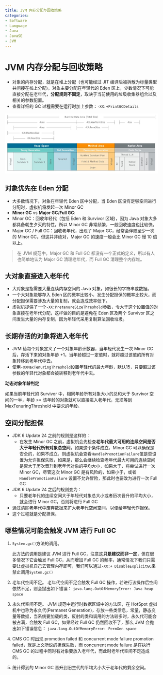 ```yaml
---
title: JVM 内存分配与回收策略
categories:
- Software
- Language
- Java
- JavaSE
- JVM
---
```

# JVM 内存分配与回收策略

- 对象的内存分配，就是在堆上分配（也可能经过 JIT 编译后被拆散为标量类型并间接在栈上分配)，对象主要分配在年轻代的 Eden 区上，少数情况下可能直接分配在老年代，**分配规则不固定**，取决于当前使用的垃圾收集器组合以及相关的参数配置。
- 查看详细的 GC 过程需要在运行时加上参数：`-XX:+PrintGCDetails`

![](https://raw.githubusercontent.com/LuShan123888/Files/main/Pictures/2021-03-30-v2-8845236d1ab9f22fcc658375967d53fb_r.jpg)

## 对象优先在 Eden 分配

- 大多数情况下，对象在年轻代 Eden 区中分配，当 Eden 区没有足够空间进行分配时，虚拟机将发起一次 Minor GC
- **Minor GC** vs **Major GC**/**Full GC**:
- Minor GC：回收年轻代（包括 Eden 和 Survivor 区域)，因为 Java 对象大多都具备朝生夕灭的特性，所以 Minor GC 非常频繁，一般回收速度也比较快。
- Major GC / Full GC：回收老年代，出现了 Major GC，经常会伴随至少一次的 Minor GC，但这并非绝对，Major GC 的速度一般会比 Minor GC 慢 10 倍以上。

> 在 JVM 规范中，Major GC 和 Full GC 都没有一个正式的定义，所以有人也简单地认为 Major GC 清理老年代，而 Full GC 清理整个内存堆。

## 大对象直接进入老年代

- 大对象是指需要大量连续内存空间的 Java 对象，如很长的字符串或数据。
- 一个大对象能够存入 Eden 区的概率比较小，发生分配担保的概率比较大，而分配担保需要涉及大量的复制，就会造成效率低下。
- 虚拟机提供了一个`-XX:PretenureSizeThreshold`参数，令大于这个设置值的对象直接在老年代分配，这样做的目的是避免在 Eden 区及两个 Survivor 区之间发生大量的内存复制，因为年轻代采用复制算法回收垃圾。

## 长期存活的对象将进入老年代

- JVM 给每个对象定义了一个对象年龄计数器，当年轻代发生一次 Minor GC 后，存活下来的对象年龄 +1，当年龄超过一定值时，就将超过该值的所有对象转移到老年代中去。
- 使用`-XXMaxTenuringThreshold`设置年轻代的最大年龄，默认15，只要超过该参数的年轻代对象都会被转移到老年代中去。

**动态对象年龄判定**

如果当前年轻代的 Survivor 中，相同年龄所有对象大小的总和大于 Survivor 空间的一半，年龄 >= 该年龄的对象就可以直接进入老年代，无须等到 MaxTenuringThreshold 中要求的年龄。

## 空间分配担保

- JDK 6 Update 24 之前的规则是这样的：
  - 在发生 Minor GC 之前，虚拟机会先检查**老年代最大可用的连续空间是否大于年轻代所有对象总空间**，如果这个条件成立，Minor GC 可以确保是安全的，如果不成立，则虚拟机会查看`HandlePromotionFailure`值是否设置为允许担保失败，如果是，那么会继续检查老年代最大可用的连续空间是否大于历次晋升到老年代对象的平均大小，如果大于，将尝试进行一次 Minor GC，尽管这次 Minor GC 是有风险的，如果小于，或者 `HandlePromotionFailure` 设置不允许冒险，那此时也要改为进行一次 Full GC
- JDK 6 Update 24 之后的规则变为：
  - 只要老年代的连续空间大于年轻代对象总大小或者历次晋升的平均大小，就会进行 Minor GC，否则将进行 Full GC
- 通过清除老年代中废弃数据来扩大老年代空闲空间，以便给年轻代作担保。
- 这个过程就是分配担保。

## 哪些情况可能会触发 JVM 进行 Full GC

1. `System.gc()`方法的调用。

   此方法的调用是建议 JVM 进行 Full GC，注意这**只是建议而非一定**，但在很多情况下它会触发 Full GC，从而增加 Full GC 的频率，通常情况下我们只需要让虚拟机自己去管理内存即可，我们可以通过`-XX:+ DisableExplicitGC`来禁止调用`System.gc()`

2. 老年代空间不足。
   老年代空间不足会触发 Full GC 操作，若进行该操作后空间依然不足，则会抛出如下错误：
   `java.lang.OutOfMemoryError: Java heap space`

3. 永久代空间不足。
   JVM 规范中运行时数据区域中的方法区，在 HotSpot 虚拟机中也称为永久代(Permanet Generation)，存放一些类信息，常量，静态变量等数据，当系统要加载的类，反射的类和调用的方法较多时，永久代可能会被占满，会触发 Full GC，如果经过 Full GC 仍然回收不了，那么 JVM 会抛出如下错误信息：
   `java.lang.OutOfMemoryError: PermGen space `

4. CMS GC 时出现 promotion failed 和 concurrent mode failure
   promotion failed，就是上文所说的担保失败，而 concurrent mode failure 是在执行 CMS GC 的过程中同时有对象要放入老年代，而此时老年代空间不足造成的。

5. 统计得到的 Minor GC 晋升到旧生代的平均大小大于老年代的剩余空间。